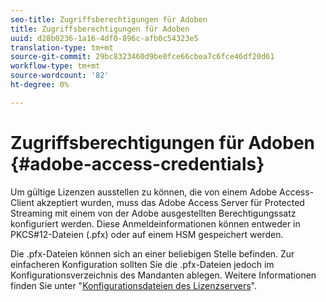```yaml
---
seo-title: Zugriffsberechtigungen für Adoben
title: Zugriffsberechtigungen für Adoben
uuid: d28b0236-1a16-4df0-896c-afb0c54323e5
translation-type: tm+mt
source-git-commit: 29bc8323460d9be0fce66cbea7c6fce46df20d61
workflow-type: tm+mt
source-wordcount: '82'
ht-degree: 0%

---
```



# Zugriffsberechtigungen für Adoben {#adobe-access-credentials}

Um gültige Lizenzen ausstellen zu können, die von einem Adobe Access-Client akzeptiert wurden, muss das Adobe Access Server für Protected Streaming mit einem von der Adobe ausgestellten Berechtigungssatz konfiguriert werden. Diese Anmeldeinformationen können entweder in PKCS#12-Dateien (.pfx) oder auf einem HSM gespeichert werden.

Die .pfx-Dateien können sich an einer beliebigen Stelle befinden. Zur einfacheren Konfiguration sollten Sie die .pfx-Dateien jedoch im Konfigurationsverzeichnis des Mandanten ablegen. Weitere Informationen finden Sie unter &quot;[Konfigurationsdateien des Lizenzservers](../../aaxs-protected-streaming/aaxs-license-server-config-files/aaxs-configuration-directory-structure.md)&quot;.